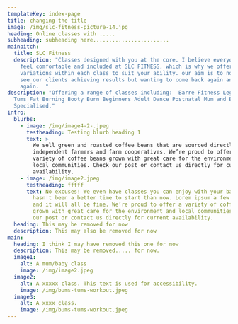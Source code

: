 ```yaml
---
templateKey: index-page
title: changing the title
image: /img/slc-fitness-picture-14.jpg
heading: Online classes with .....
subheading: subheading here........................
mainpitch:
  title: SLC Fitness
  description: "Classes designed with you at the core. I believe everyone should
    feel comfortable and included at SLC FITNESS, which is why we offer
    variations within each class to suit your ability. our aim is to not only
    see our clients achieving results but wanting to come back again and
    again.  "
description: "Offering a range of classes including:  Barre Fitness Legs Bums &
  Tums Fat Burning Booty Burn Beginners Adult Dance Postnatal Mum and Baby
  Specialised."
intro:
  blurbs:
    - image: /img/image4-2-.jpeg
      testheading: Testing blurb heading 1
      text: >
        We sell green and roasted coffee beans that are sourced directly from
        independent farmers and farm cooperatives. We’re proud to offer a
        variety of coffee beans grown with great care for the environment and
        local communities. Check our post or contact us directly for current
        availability.
    - image: /img/image2.jpeg
      testheading: fffff
      text: No excuses! We even have classes you can enjoy with your baby. There
        hasn't been a better time to start than now. Lorem ipsum a few times,
        and it will all be fine. We’re proud to offer a variety of coffee beans
        grown with great care for the environment and local communities. Check
        our post or contact us directly for current availability.
  heading: This may be removed for now
  description: This may also be removed for now
main:
  heading: I think I may have removed this one for now
  description: This may be removed..... for now.
  image1:
    alt: A mum/baby class
    image: /img/image2.jpeg
  image2:
    alt: A xxxxx class. This text is used for accessibility.
    image: /img/bums-tums-workout.jpeg
  image3:
    alt: A xxxx class.
    image: /img/bums-tums-workout.jpeg
---
```

